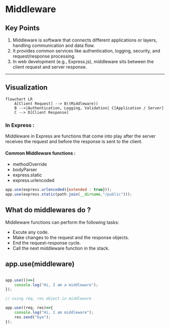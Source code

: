 # Middleware

## Key Points
1. Middleware is software that connects different applications or layers, handling communication and data flow.  
2. It provides common services like authentication, logging, security, and request/response processing.  
3. In web development (e.g., Express.js), middleware sits between the client request and server response.

---

## Visualization

```mermaid
flowchart LR
    A[Client Request] --> B((Middleware))
    B -->|Authentication, Logging, Validation| C[Application / Server]
    C --> D[Client Response]
```

### In Express :

Middleware in Express are functions that come into play after the server receives the request and before the response is sent to the client.


#### Common Middleware functions :
- methodOverride
- bodyParser
- express.static
- express.urlencoded


```js
app.use(express.urlencoded({extended : true}));
app.use(express.static(path.join(__dirname,"/public")));
```

## What do middlewares do ?
Middleware functions can perform the following tasks:
- Excute any code.
- Make changes to the request and the response objects.
- End the request-response cycle.
- Call the next middleware function in the stack.


## app.use(middleware)
``` js

app.use(()=>{
    console.log("Hi, I am a middleware");
});

// using req, res object in middleware

app.use((req, res)=>{
    console.log("Hi, I am middleware");
    res.send("bye");
});

```
